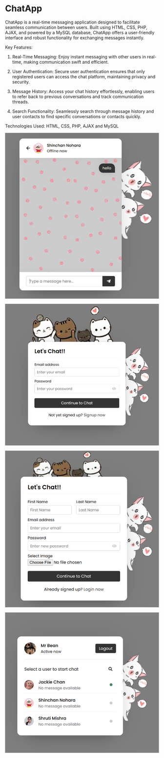 # ChatApp
ChatApp is a real-time messaging application designed to facilitate seamless communication between users. Built using HTML, CSS, PHP, AJAX, and powered by a MySQL database, ChatApp offers a user-friendly interface and robust functionality for exchanging messages instantly.

Key Features:
1. Real-Time Messaging: Enjoy instant messaging with other users in real-time, making communication swift and efficient.

2. User Authentication: Secure user authentication ensures that only registered users can access the chat platform, maintaining privacy and security.

3. Message History: Access your chat history effortlessly, enabling users to refer back to previous conversations and track communication threads.

4. Search Functionality: Seamlessly search through message history and user contacts to find specific conversations or contacts quickly.

Technologies Used: HTML, CSS, PHP, AJAX and MySQL


![Chat Page](SnapShot%20of%20the%20ChatApp%20website/chat%20page.png)

![Login Page](SnapShot%20of%20the%20ChatApp%20website/login%20page.png)

![Signup Page](SnapShot%20of%20the%20ChatApp%20website/signup%20page.png)

![User Page](SnapShot%20of%20the%20ChatApp%20website/user%20page.png)
